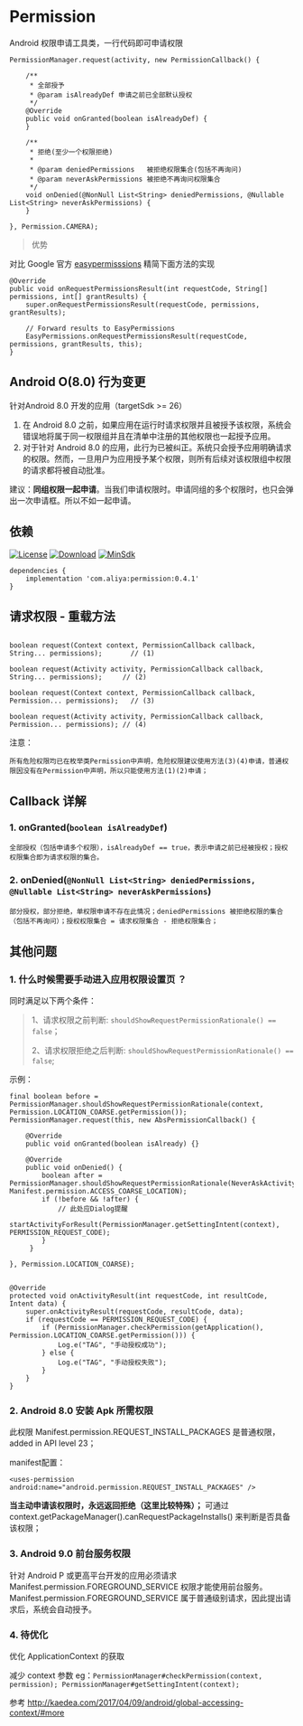 # Permission
Android 权限申请工具类，一行代码即可申请权限

```
PermissionManager.request(activity, new PermissionCallback() {

    /**
     * 全部授予
     * @param isAlreadyDef 申请之前已全部默认授权
     */
    @Override
    public void onGranted(boolean isAlreadyDef) {
    }

    /**
     * 拒绝(至少一个权限拒绝)
     *
     * @param deniedPermissions   被拒绝权限集合(包括不再询问)
     * @param neverAskPermissions 被拒绝不再询问权限集合
     */
    void onDenied(@NonNull List<String> deniedPermissions, @Nullable List<String> neverAskPermissions) {
    }

}, Permission.CAMERA);
```

> 优势

对比 Google 官方 [easypermisssions](https://github.com/googlesamples/easypermissions) 精简下面方法的实现
```
@Override
public void onRequestPermissionsResult(int requestCode, String[] permissions, int[] grantResults) {
    super.onRequestPermissionsResult(requestCode, permissions, grantResults);

    // Forward results to EasyPermissions
    EasyPermissions.onRequestPermissionsResult(requestCode, permissions, grantResults, this);
}
```
## Android O(8.0) 行为变更
针对Android 8.0 开发的应用（targetSdk >= 26）  

1. 在 Android 8.0 之前，如果应用在运行时请求权限并且被授予该权限，系统会错误地将属于同一权限组并且在清单中注册的其他权限也一起授予应用。  
2. 对于针对 Android 8.0 的应用，此行为已被纠正。系统只会授予应用明确请求的权限。然而，一旦用户为应用授予某个权限，则所有后续对该权限组中权限的请求都将被自动批准。

建议：**同组权限一起申请**。当我们申请权限时。申请同组的多个权限时，也只会弹出一次申请框。所以不如一起申请。

## 依赖
[![License](https://img.shields.io/badge/License-Apache%202.0-337ab7.svg)](https://www.apache.org/licenses/LICENSE-2.0)
[![Download](https://api.bintray.com/packages/a-liya/maven/permission/images/download.svg)](https://bintray.com/a-liya/maven/permission/_latestVersion)
[![MinSdk](https://img.shields.io/badge/%20MinSdk%20-%2014%20-f0ad4e.svg)](https://android-arsenal.com/api?level=12)

```
dependencies {
    implementation 'com.aliya:permission:0.4.1'
}
```

## 请求权限 - 重载方法

```

boolean request(Context context, PermissionCallback callback, String... permissions);       // (1)

boolean request(Activity activity, PermissionCallback callback, String... permissions);     // (2)

boolean request(Context context, PermissionCallback callback, Permission... permissions);   // (3)

boolean request(Activity activity, PermissionCallback callback, Permission... permissions); // (4)

```

注意：
```
所有危险权限均已在枚举类Permission中声明，危险权限建议使用方法(3)(4)申请，普通权限因没有在Permission中声明，所以只能使用方法(1)(2)申请；
```

## Callback 详解

### 1. onGranted(`boolean isAlreadyDef`)

    全部授权（包括申请多个权限），isAlreadyDef == true，表示申请之前已经被授权；授权权限集合即为请求权限的集合。

### 2. onDenied(`@NonNull List<String> deniedPermissions, @Nullable List<String> neverAskPermissions`)

    部分授权，部分拒绝，单权限申请不存在此情况；deniedPermissions 被拒绝权限的集合（包括不再询问）；授权权限集合 = 请求权限集合 - 拒绝权限集合；


## 其他问题

### 1. 什么时候需要手动进入应用权限设置页 ？

同时满足以下两个条件：
> 1、请求权限之前判断: `shouldShowRequestPermissionRationale() == false`；
>
> 2、请求权限拒绝之后判断: `shouldShowRequestPermissionRationale() == false`;

示例：

```
final boolean before = PermissionManager.shouldShowRequestPermissionRationale(context, Permission.LOCATION_COARSE.getPermission());
PermissionManager.request(this, new AbsPermissionCallback() {

    @Override
    public void onGranted(boolean isAlready) {}

    @Override
    public void onDenied() {
        boolean after = PermissionManager.shouldShowRequestPermissionRationale(NeverAskActivity.this, Manifest.permission.ACCESS_COARSE_LOCATION);
        if (!before && !after) {
            // 此处应Dialog提醒
            startActivityForResult(PermissionManager.getSettingIntent(context), PERMISSION_REQUEST_CODE);
        }
     }

}, Permission.LOCATION_COARSE);


@Override
protected void onActivityResult(int requestCode, int resultCode, Intent data) {
    super.onActivityResult(requestCode, resultCode, data);
    if (requestCode == PERMISSION_REQUEST_CODE) {
        if (PermissionManager.checkPermission(getApplication(), Permission.LOCATION_COARSE.getPermission())) {
            Log.e("TAG", "手动授权成功");
        } else {
            Log.e("TAG", "手动授权失败");
        }
    }
}
```


### 2. Android 8.0 安装 Apk 所需权限

此权限 Manifest.permission.REQUEST_INSTALL_PACKAGES 是普通权限，added in API level 23；

manifest配置：

`<uses-permission android:name="android.permission.REQUEST_INSTALL_PACKAGES" />`

 **当主动申请该权限时，永远返回拒绝（这里比较特殊）；** 可通过 context.getPackageManager().canRequestPackageInstalls() 来判断是否具备该权限；


### 3. Android 9.0 前台服务权限

针对 Android P 或更高平台开发的应用必须请求 Manifest.permission.FOREGROUND_SERVICE 权限才能使用前台服务。 Manifest.permission.FOREGROUND_SERVICE 属于普通级别请求，因此提出请求后，系统会自动授予。


### 4. 待优化

优化 ApplicationContext 的获取

减少 context 参数
eg：`PermissionManager#checkPermission(context, permission); PermissionManager#getSettingIntent(context);`

参考 http://kaedea.com/2017/04/09/android/global-accessing-context/#more
